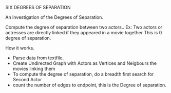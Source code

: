 SIX DEGREES OF SEPARATION

An investigation of the Degrees of Separation. 

Compute the degree of separation between two actors.. 
Ex: Two actors or actresses are directly linked if they appeared in a movie together
This is 0 degree of separation. 


 How it works. 
 - Parse data from textfile. 
 - Create Undirected Graph with Actors as Vertices and Neigbours the movies linking them
 - To compute the degree of separation, do a breadth first search for Second Actor
 - count the number of edges to endpoint, this is the Degree of separation. 